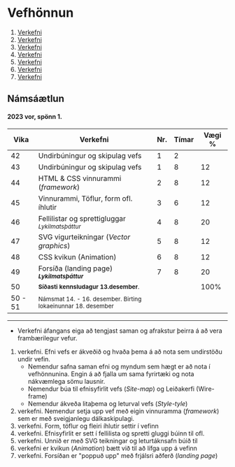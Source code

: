 # Vefhönnun

1. [Verkefni](Verkefni-1/)
2. [Verkefni](Verkefni-2/)
3. [Verkefni](Verkefni-3/)
4. [Verkefni](Verkefni-4/)
5. [Verkefni](Verkefni-5/)
6. [Verkefni](Verkefni-6/)
7. [Verkefni](Verkefni-7/)


## Námsáætlun

#### 2023 vor, spönn 1. 

| Vika  | Verkefni  | Nr. | Tímar | Vægi % |
|---|---|---|---|---|
| 42  | Undirbúningur og skipulag vefs  | 1  | 2 |  |
| 43  | Undirbúningur og skipulag vefs  | 1  | 8 | 12 |
| 44  | HTML & CSS vinnurammi (_framework_)  | 2 | 8  | 12 |
| 45  | Vinnurammi, Töflur, form ofl. íhlutir | 3  | 6 | 12 |
| 46  | Fellilistar og sprettigluggar <sub> _Lykilmatsþáttur_ </sub> | 4  | 8  | 20 |
| 47  | SVG vigurteikningar (_Vector graphics_)| 5  | 8 | 12 |
| 48  | CSS kvikun (Animation) | 6  | 8 | 12  |
| 49  | Forsíða (landing page)  &nbsp; &nbsp; <sub> **_Lykilmatsþáttur_** </sub> | 7 | 8 | 20 |
| 50  | <sub>**Síðasti  kennsludagur 13.desember**.  |  |  | 100%  |
| 50 - 51  | <sub>Námsmat 14. - 16. desember. Birting lokaeinunnar 18. desember</sub> |  |  |  |


---

* Verkefni áfangans eiga að tengjast saman og afrakstur þeirra á að vera frambærilegur vefur. 
1. verkefni. Efni vefs er ákveðið og hvaða þema á að nota sem undirstöðu undir vefin.
   * Nemendur safna saman efni og myndum sem hægt er að nota í vefhönnunina. Engin á að fjalla um sama fyrirtæki og nota nákvæmlega sömu lausnir. 
   * Nemendur búa til efnisyfirlit vefs (_Site-map_) og Leiðakerfi (Wire-frame)
   * Nemendur ákveða litaþema og leturval vefs (_Style-tyle_)
2. verkefni. Nemendur setja upp vef með eigin vinnuramma (_framework_) sem er með sveigjanlegu dálkaskipulagi.
3. verkefni. Form, töflur og fleiri íhlutir settir í vefinn
4. verkefni. Efnisyfirlit er sett í fellilista og spretti gluggi búinn til ofl. 
5. verkefni. Unnið er með SVG teikningar og leturtáknsafn búið til 
6. verkefni er kvikun (_Animation_) bætt við til að lífga upp á vefinn
7. verkefni. Forsíðan er "poppuð upp" með frjálsri aðferð (_landing page_) 
